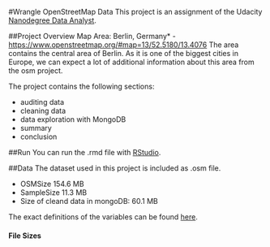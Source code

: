 #Wrangle OpenStreetMap Data
This project is an assignment of the Udacity [Nanodegree Data Analyst](https://www.udacity.com/course/data-analyst-nanodegree--nd002).

##Project Overview
Map Area: Berlin, Germany* - https://www.openstreetmap.org/#map=13/52.5180/13.4076
The area contains the central area of Berlin. As it is one of the biggest cities in Europe, we can expect a lot of additional information about this area from the osm project.

The project contains the following sections:
- auditing data
- cleaning data
- data exploration with MongoDB
- summary
- conclusion

##Run
You can run the .rmd file with [RStudio](https://www.rstudio.com/).

##Data
The dataset used in this project is included as .osm file. 
  - OSMSize 154.6 MB
  - SampleSize 11.3 MB
  - Size of cleand data in mongoDB: 60.1 MB
  
The exact definitions of the variables can be found [here](https://wiki.openstreetmap.org/wiki/Main_Page).


 
 <way id="5090250" visible="true" timestamp="2009-01-19T19:07:25Z" version="8" changeset="816806" user="Blumpsy" uid="64226">
    <nd ref="333725776"/>
    <nd ref="823771"/>
    <tag k="highway" v="residential"/>
    <tag k="name" v="Clipstone Street"/>
    <tag k="oneway" v="yes"/>
  </way>

#### File Sizes


